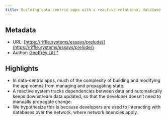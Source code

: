 ```yaml
---
title: Building data-centric apps with a reactive relational database
---
```

## Metadata
* URL: [https://riffle.systems/essays/prelude/](https://riffle.systems/essays/prelude/)
* Author: [Geoffrey Litt *](None)

## Highlights
* In data-centric apps, much of the complexity of building and modifying the app comes from managing and propagating state.
* A reactive system tracks dependencies between data and automatically keeps downstream data updated, so that the developer doesn’t need to manually propagate change.
* We hypothesize this is because developers are used to interacting with databases over the network, where network latencies apply.